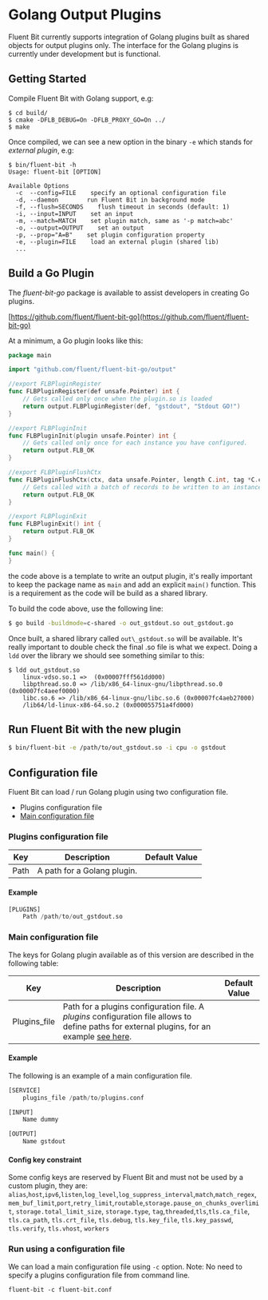 # Golang Output Plugins

Fluent Bit currently supports integration of Golang plugins built as shared objects for output plugins only. The interface for the Golang plugins is currently under development but is functional.

## Getting Started

Compile Fluent Bit with Golang support, e.g:

```text
$ cd build/
$ cmake -DFLB_DEBUG=On -DFLB_PROXY_GO=On ../
$ make
```

Once compiled, we can see a new option in the binary `-e` which stands for _external plugin_, e.g:

```text
$ bin/fluent-bit -h
Usage: fluent-bit [OPTION]

Available Options
  -c  --config=FILE    specify an optional configuration file
  -d, --daemon        run Fluent Bit in background mode
  -f, --flush=SECONDS    flush timeout in seconds (default: 1)
  -i, --input=INPUT    set an input
  -m, --match=MATCH    set plugin match, same as '-p match=abc'
  -o, --output=OUTPUT    set an output
  -p, --prop="A=B"    set plugin configuration property
  -e, --plugin=FILE    load an external plugin (shared lib)
  ...
```

## Build a Go Plugin

The _fluent-bit-go_ package is available to assist developers in creating Go plugins.

[https://github.com/fluent/fluent-bit-go](https://github.com/fluent/fluent-bit-go)

At a minimum, a Go plugin looks like this:

```go
package main

import "github.com/fluent/fluent-bit-go/output"

//export FLBPluginRegister
func FLBPluginRegister(def unsafe.Pointer) int {
    // Gets called only once when the plugin.so is loaded
    return output.FLBPluginRegister(def, "gstdout", "Stdout GO!")
}

//export FLBPluginInit
func FLBPluginInit(plugin unsafe.Pointer) int {
    // Gets called only once for each instance you have configured.
    return output.FLB_OK
}

//export FLBPluginFlushCtx
func FLBPluginFlushCtx(ctx, data unsafe.Pointer, length C.int, tag *C.char) int {
    // Gets called with a batch of records to be written to an instance.
    return output.FLB_OK
}

//export FLBPluginExit
func FLBPluginExit() int {
    return output.FLB_OK
}

func main() {
}
```

the code above is a template to write an output plugin, it's really important to keep the package name as `main` and add an explicit `main()` function. This is a requirement as the code will be build as a shared library.

To build the code above, use the following line:

```bash
$ go build -buildmode=c-shared -o out_gstdout.so out_gstdout.go
```

Once built, a shared library called `out\_gstdout.so` will be available. It's really important to double check the final .so file is what we expect. Doing a `ldd` over the library we should see something similar to this:

```text
$ ldd out_gstdout.so
    linux-vdso.so.1 =>  (0x00007fff561dd000)
    libpthread.so.0 => /lib/x86_64-linux-gnu/libpthread.so.0 (0x00007fc4aeef0000)
    libc.so.6 => /lib/x86_64-linux-gnu/libc.so.6 (0x00007fc4aeb27000)
    /lib64/ld-linux-x86-64.so.2 (0x000055751a4fd000)
```

## Run Fluent Bit with the new plugin

```bash
$ bin/fluent-bit -e /path/to/out_gstdout.so -i cpu -o gstdout
```

## Configuration file

Fluent Bit can load / run Golang plugin using two configuration file.

- Plugins configuration file
- [Main configuration file](../administration/configuring-fluent-bit/classic-mode/configuration-file.md)

### Plugins configuration file

| Key  | Description | Default Value|
| ---- | ----------- | ------------ |
| Path | A path for a Golang plugin. | |

#### Example

```python
[PLUGINS]
    Path /path/to/out_gstdout.so
```

### Main configuration file

The keys for Golang plugin available as of this version are described in the following table:

| Key  | Description | Default Value|
| ---- | ----------- | ------------ |
| Plugins_file    | Path for a plugins configuration file. A _plugins_ configuration file allows to define paths for external plugins, for an example [see here](https://github.com/fluent/fluent-bit/blob/master/conf/plugins.conf).                                                                                     |               |

#### Example

The following is an example of a main configuration file.

```python
[SERVICE]
    plugins_file /path/to/plugins.conf

[INPUT]
    Name dummy

[OUTPUT]
    Name gstdout
```

#### Config key constraint

Some config keys are reserved by Fluent Bit and must not be used by a custom plugin, they are: `alias`,`host`,`ipv6`,`listen`,`log_level`,`log_suppress_interval`,`match`,`match_regex`,`mem_buf_limit`,`port`,`retry_limit`,`routable`,`storage.pause_on_chunks_overlimit`, `storage.total_limit_size`, `storage.type`, `tag`,`threaded`,`tls`,`tls.ca_file`, `tls.ca_path`, `tls.crt_file`, `tls.debug`, `tls.key_file`, `tls.key_passwd`, `tls.verify`, `tls.vhost`, `workers`

### Run using a configuration file

We can load a main configuration file using `-c` option.
Note: No need to specify a plugins configuration file from command line.

```text
fluent-bit -c fluent-bit.conf
```